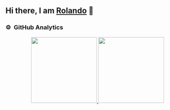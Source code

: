 ## Hi there, I am [Rolando](https://rolandougalde.github.io/) 👋

<!--
**rolandougalde/rolandougalde** is a ✨ _special_ ✨ repository because its `README.md` (this file) appears on your GitHub profile.

About me:

- :whale: I’m an IT infrastructure professional & Coder
- :office: I’m currently working at [International-Teleccom](https://international-telecom.com/)
- :whale: I’m currently learning ...
- 👯 I’m looking to collaborate on ...
- 🤔 I’m looking for help with ...
- 💬 Ask me about ...
- 📫 How to reach me: ...
- 😄 Pronouns: ...
- ⚡ Fun fact: ...
-->

### ⚙️ &nbsp;GitHub Analytics

<p align="center">
<a href="https://github.com/ArisGuimera">
  <img height="180em" src="https://github-readme-stats-eight-theta.vercel.app/api?username=rolandougalde&show_icons=true&theme=dracula&include_all_commits=true&count_private=true"/>
  <img height="180em" src="https://github-readme-stats-eight-theta.vercel.app/api/top-langs/?username=rolandougalde&layout=compact&langs_count=8&theme=dracula"/>
</a>
</p>
